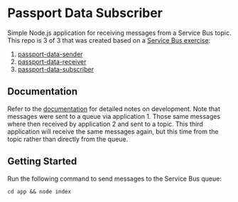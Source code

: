 # Passport Data Subscriber
Simple Node.js application for receiving messages from a Service Bus topic.
This repo is 3 of 3 that was created based on a [Service Bus exercise](https://github.com/rtasalem/passport-data-sender/blob/main/docs/node-asb-exercise.png):
1. [passport-data-sender](https://github.com/rtasalem/passport-data-sender)
2. [passport-data-receiver](https://github.com/rtasalem/passport-data-receiver)
3. [passport-data-subscriber](https://github.com/rtasalem/passport-data-subscriber)
## Documentation
Refer to the [documentation](https://github.com/rtasalem/passport-data-subscriber/blob/main/docs/DOCS.md) for detailed notes on development. Note that messages were sent to a queue via application 1. Those same messages where then received by application 2 and sent to a topic. This third application will receive the same messages again, but this time from the topic rather than directly from the queue.
## Getting Started
Run the following command to send messages to the Service Bus queue:
```
cd app && node index
```
